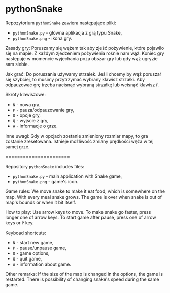 pythonSnake
======================

Repozytorium `pythonSnake` zawiera następujące pliki:
  * `pythonSnake.py` - główna aplikacja z grą typu Snake,
  * `pythonSnake.png` - ikona gry.

Zasady gry:
Poruszamy się wężem tak aby zjeść pożywienie, które pojawiło się na mapie.
Z każdym zjedzeniem pożywienia rośnie nam wąż. Koniec gry następuje
w momencie wyjechania poza obszar gry lub gdy wąż ugryzie sam siebie.

Jak grać:
Do poruszania używamy strzałek. Jeśli chcemy by wąż poruszał się szybciej,
to musimy przytrzymać wybrany klawisz strzałki. Aby odpauzować grę trzeba
nacisnąć wybraną strzałkę lub wcisnąć klawisz `P`.

Skróty klawiszowe:
  * `N` - nowa gra,
  * `P` - pauza/odpauzowanie gry,
  * `O` - opcje gry,
  * `Q` - wyjście z gry,
  * `A` - informacje o grze.
  
Inne uwagi:
Gdy w opcjach zostanie zmieniony rozmiar mapy, to gra zostanie zresetowana.
Istnieje możliwość zmiany prędkości węża w tej samej grze.

======================

Repository `pythonSnake` includes files:
  * `pythonSnake.py` - main application with Snake game,
  * `pythonSnake.png` - game's icon.

Game rules:
We move snake to make it eat food, which is somewhere on the map.
With every meal snake grows. The game is over when snake is out
of map's bounds or when it bit itself.

How to play:
Use arrow keys to move. To make snake go faster, press longer one of arrow
keys. To start game after pause, press one of arrow keys or `P` key.

Keyboad shortcuts:
  * `N` - start new game,
  * `P` - pause/unpause game,
  * `O` - game options,
  * `Q` - quit game,
  * `A` - information about game.

Other remarks:
If the size of the map is changed in the options, the game is restarted.
There is possibility of changing snake's speed during the same game.
